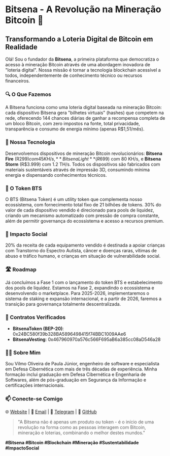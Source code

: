 # Bitsena - A Revolução na Mineração Bitcoin 🚀

## Transformando a Loteria Digital de Bitcoin em Realidade

Olá! Sou o fundador da **Bitsena**, a primeira plataforma que democratiza o acesso à mineração Bitcoin através de uma abordagem inovadora de "loteria digital". Nossa missão é tornar a tecnologia blockchain acessível a todos, independentemente de conhecimento técnico ou recursos financeiros.

### 🔍 O Que Fazemos

A Bitsena funciona como uma loteria digital baseada na mineração Bitcoin: cada dispositivo Bitsena gera "bilhetes virtuais" (hashes) que competem na rede, oferecendo 144 chances diárias de ganhar a recompensa completa de um bloco Bitcoin, com zero impostos na fonte, total privacidade, transparência e consumo de energia mínimo (apenas R$1,51/mês).

### 🌟 Nossa Tecnologia

Desenvolvemos dispositivos de mineração Bitcoin revolucionários: **Bitsena Fire** (R$299) com 45 KH/s, **Bitsena Light** (R$699) com 80 KH/s, e **Bitsena Storm** (R$3.999) com 1.2 TH/s. Todos os dispositivos são fabricados com materiais sustentáveis através de impressão 3D, consumindo mínima energia e dispensando conhecimentos técnicos.

### 💎 O Token BTS

O BTS (Bitsena Token) é um utility token que complementa nosso ecossistema, com fornecimento total fixo de 21 bilhões de tokens. 30% do valor de cada dispositivo vendido é direcionado para pools de liquidez, criando um mecanismo automatizado com pressão de compra constante, além de permitir governança do ecossistema e acesso a recursos premium.

### 🌱 Impacto Social

20% da receita de cada equipamento vendido é destinada a apoiar crianças com Transtorno do Espectro Autista, câncer e doenças raras, vítimas de abuso e tráfico humano, e crianças em situação de vulnerabilidade social.

### 🛣️ Roadmap

Já concluímos a Fase 1 com o lançamento do token BTS e estabelecimento dos pools de liquidez. Estamos na Fase 2, expandindo o ecossistema e desenvolvendo o marketplace. Para 2025-2026, implementaremos o sistema de staking e expansão internacional, e a partir de 2026, faremos a transição para governança totalmente descentralizada.

### 🔗 Contratos Verificados

- **BitsenaToken (BEP-20)**: 0x24BC580f39b328BA5896498415f74BBC1009AAe6
- **BitsenaVesting**: 0x467960970a576c566F695aB6a385cc08aD546a28

### 👨‍💻 Sobre Mim

Sou Vilmo Oliveira de Paula Júnior, engenheiro de software e especialista em Defesa Cibernética com mais de três décadas de experiência. Minha formação inclui graduação em Defesa Cibernética e Engenharia de Softwares, além de pós-graduação em Segurança da Informação e certificações internacionais.

### 📫 Conecte-se Comigo

🌐 [Website](https://www.bitsena.com.br) | 📧 [Email](mailto:token@bitsena.com.br) | 💬 [Telegram](https://t.me/BitsenaCommunity) | 🐙 [GitHub](https://github.com/Bitsena)

> "A Bitsena não é apenas um produto ou token - é o início de uma revolução na forma como as pessoas interagem com Bitcoin, mineração e loterias, combinando o melhor destes mundos."

**#Bitsena #Bitcoin #Blockchain #Mineração #Sustentabilidade #ImpactoSocial**